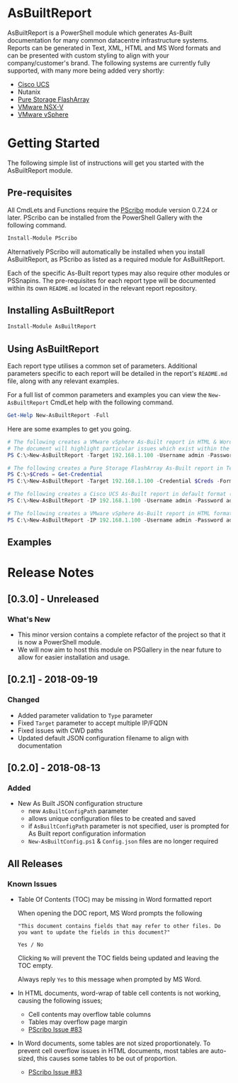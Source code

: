 # AsBuiltReport

AsBuiltReport is a PowerShell module which generates As-Built documentation for many common datacentre
infrastructure systems. Reports can be generated in Text, XML, HTML and MS Word formats and can be presented with
custom styling to align with your company/customer's brand. The following systems are currently fully supported,
with many more being added very shortly:

- [Cisco UCS](https://github.com/AsBuiltReport/AsBuiltReport.Cisco.UcsManager)
- Nutanix
- [Pure Storage FlashArray](https://github.com/AsBuiltReport/AsBuiltReport.PureStorage.FlashArray)
- [VMware NSX-V](https://github.com/AsBuiltReport/AsBuiltReport.VMware.NSXv/)
- [VMware vSphere](https://github.com/AsBuiltReport/AsBuiltReport.VMware.vSphere)

# Getting Started

The following simple list of instructions will get you started with the AsBuiltReport module.

## Pre-requisites

All CmdLets and Functions require the [PScribo](https://github.com/iainbrighton/PScribo) module version 0.7.24 or later.
PScribo can be installed from the PowerShell Gallery with the following command.

```powershell
Install-Module PScribo
```
Alternatively PScribo will automatically be installed when you install AsBuiltReport, as PScribo as listed as a required module for AsBuiltReport.

Each of the specific As-Built report types may also require other modules or PSSnapins.
The pre-requisites for each report type will be documented within its own `README.md` located in the relevant report repository.

## Installing AsBuiltReport

```powershell
Install-Module AsBuiltReport
```

## Using AsBuiltReport

Each report type utilises a common set of parameters. Additional parameters specific to each
report will be detailed in the report's `README.md` file, along with any relevant examples.

For a full list of common parameters and examples you can view the `New-AsBuiltReport` CmdLet help with the following command.

```powershell
Get-Help New-AsBuiltReport -Full
```

Here are some examples to get you going.

```powershell
# The following creates a VMware vSphere As-Built report in HTML & Word formats.
# The document will highlight particular issues which exist within the environment by including the Healthchecks switch.
PS C:\>New-AsBuiltReport -Target 192.168.1.100 -Username admin -Password admin -Format HTML,Word -Report VMware.vSphere -EnableHealthCheck

# The following creates a Pure Storage FlashArray As-Built report in Text format and appends a timestamp to the filename. It also uses stored credentials to connect to the system.
PS C:\>$Creds = Get-Credential
PS C:\>New-AsBuiltReport -Target 192.168.1.100 -Credential $Creds -Format Text -Report PureStorage.FlashArray -Timestamp

# The following creates a Cisco UCS As-Built report in default format (Word) with a customised style.
PS C:\>New-AsBuiltReport -IP 192.168.1.100 -Username admin -Password admin -Report Cisco.UCSManager -StylePath c:\scripts\ACME.ps1

# The following creates a VMware vSphere As-Built report in HTML format, using the configuration in the asbuilt.json file located in the C:\scripts\ folder.
PS C:\>New-AsBuiltReport -IP 192.168.1.100 -Username admin -Password admin -Format HTML -Report VMware.vSphere -AsBuiltConfigPath C:\scripts\asbuilt.json
```

## Examples

# Release Notes

## [0.3.0] - Unreleased
### What's New

- This minor version contains a complete refactor of the project so that it is now a PowerShell module.
- We will now aim to host this module on PSGallery in the near future to allow for easier installation and usage.

## [0.2.1] - 2018-09-19
### Changed
- Added parameter validation to `Type` parameter
- Fixed `Target` parameter to accept multiple IP/FQDN
- Fixed issues with CWD paths
- Updated default JSON configuration filename to align with documentation

## [0.2.0] - 2018-08-13
### Added
- New As Built JSON configuration structure
  - new `AsBuiltConfigPath` parameter
  - allows unique configuration files to be created and saved
  - if `AsBuiltConfigPath` parameter is not specified, user is prompted for As Built report configuration information
  - `New-AsBuiltConfig.ps1` & `Config.json` files are no longer required 

## All Releases
### Known Issues
- Table Of Contents (TOC) may be missing in Word formatted report

    When opening the DOC report, MS Word prompts the following 
    
    `"This document contains fields that may refer to other files. Do you want to update the fields in this document?"`
    
    `Yes / No`

    Clicking `No` will prevent the TOC fields being updated and leaving the TOC empty.

    Always reply `Yes` to this message when prompted by MS Word.

- In HTML documents, word-wrap of table cell contents is not working, causing the following issues;
  - Cell contents may overflow table columns
  - Tables may overflow page margin
  - [PScribo Issue #83](https://github.com/iainbrighton/PScribo/issues/83)

- In Word documents, some tables are not sized proportionately. To prevent cell overflow issues in HTML documents, most tables are auto-sized, this causes some tables to be out of proportion.
    
    - [PScribo Issue #83](https://github.com/iainbrighton/PScribo/issues/83)
